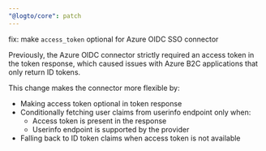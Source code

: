 ```yaml
---
"@logto/core": patch
---
```


fix: make `access_token` optional for Azure OIDC SSO connector

Previously, the Azure OIDC connector strictly required an access token in the token response, which caused issues with Azure B2C applications that only return ID tokens.

This change makes the connector more flexible by:

- Making access token optional in token response
- Conditionally fetching user claims from userinfo endpoint only when:
  - Access token is present in the response
  - Userinfo endpoint is supported by the provider
- Falling back to ID token claims when access token is not available
